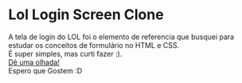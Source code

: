<h1>Lol Login Screen Clone</h1>

<p>A tela de login do LOL foi o elemento de referencia que busquei para estudar os conceitos de formulário no HTML e CSS. <br/>
É super simples, mas curti fazer :). <br/> <a href="https://gustavsant.github.io/lol-login-screen/">Dê uma olhada! </a> <br/>
Espero que Gostem :D</p>
  
   
           
              
                   
